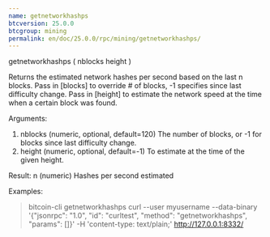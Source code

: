 ```yaml
---
name: getnetworkhashps
btcversion: 25.0.0
btcgroup: mining
permalink: en/doc/25.0.0/rpc/mining/getnetworkhashps/
---
```


getnetworkhashps ( nblocks height )

Returns the estimated network hashes per second based on the last n blocks.
Pass in [blocks] to override # of blocks, -1 specifies since last difficulty change.
Pass in [height] to estimate the network speed at the time when a certain block was found.

Arguments:
1. nblocks    (numeric, optional, default=120) The number of blocks, or -1 for blocks since last difficulty change.
2. height     (numeric, optional, default=-1) To estimate at the time of the given height.

Result:
n    (numeric) Hashes per second estimated

Examples:
> bitcoin-cli getnetworkhashps 
> curl --user myusername --data-binary '{"jsonrpc": "1.0", "id": "curltest", "method": "getnetworkhashps", "params": []}' -H 'content-type: text/plain;' http://127.0.0.1:8332/


